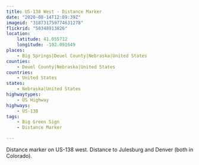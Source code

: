 ```yaml
---
title: US-138 West - Distance Marker
date: "2020-08-14T12:09:39Z"
imageid: "318731759774631278"
flickrid: "50348913826"
location:
    latitude: 41.055712
    longitude: -102.091649
places:
    - Big Springs|Deuel County|Nebraska|United States
counties:
    - Deuel County|Nebraska|United States
countries:
    - United States
states:
    - Nebraska|United States
highwaytypes:
    - US Highway
highways:
    - US-138
tags:
    - Big Green Sign
    - Distance Marker

---
```

Distance marker on US-138 west.  Distance to Julesburg and Denver (both in Colorado).
